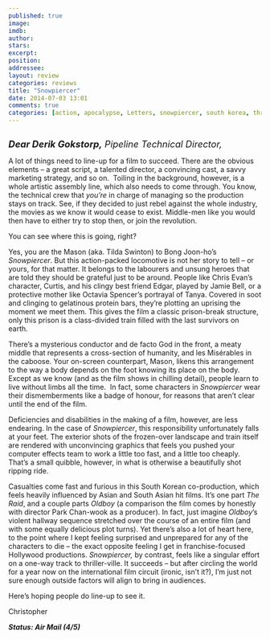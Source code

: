```yaml
---
published: true
image: 
imdb: 
author:  
stars: 
excerpt: 
position: 
addressee: 
layout: review
categories: reviews
title: "Snowpiercer"
date: 2014-07-03 13:01
comments: true
categories: [action, apocalypse, Letters, snowpiercer, south korea, thriller]
---
```

<div><p><span class="full-image-block ssNonEditable"><span><a href="/letters/2014/7/3/snowpiercer.html"><img src="http://rollotomasi73.files.wordpress.com/2014/07/snowpiercer.jpg" alt="" /></a></span></span></p>
<p class="Body"><span style="font-size:130%;"><em><strong>Dear Derik Gokstorp,</strong> Pipeline Technical Director,</em></span></p>
<p class="Body">A lot of things need to line-up for a film to succeed. There are the obvious elements &ndash; a great script, a talented director, a convincing cast, a savvy marketing strategy, and so on.&nbsp; Toiling in the background, however, is a whole artistic assembly line, which also needs to come through. You know, the technical crew that <em>you</em><em>&rsquo;re</em> in charge of managing so the production stays on track. See, if they decided to just rebel against the whole industry, the movies as we know it would cease to exist. Middle-men like you would then have to either try to stop then, or join the revolution.</p>
<p class="Body">You can see where this is going, right?</p>
<p class="Body">Yes, you are the Mason (aka. Tilda Swinton) to Bong Joon-ho&rsquo;s <em>Snowpiercer</em>. But this action-packed locomotive is not her story to tell &ndash; or yours, for that matter. It belongs to the labourers and unsung heroes that are told they should be grateful just to be around. People like Chris Evan&rsquo;s character, Curtis, and his clingy best friend Edgar, played by Jamie Bell, or a protective mother like Octavia Spencer&rsquo;s portrayal of Tanya. Covered in soot and clinging to gelatinous protein bars, they&rsquo;re plotting an uprising the moment we meet them. This gives the film a classic prison-break structure, only this prison is a class-divided train filled with the last survivors on earth.&nbsp;</p>
<p class="Body">There&rsquo;s a mysterious conductor and de facto God in the front, a meaty middle that represents a cross-section of humanity, and les Mis&eacute;rables in the caboose. Your on-screen counterpart, Mason, likens this arrangement to the way a body depends on the foot knowing its place on the body. Except as we know (and as the film shows in chilling detail), people learn to live without limbs all the time.&nbsp; In fact, some characters in <em>Snowpiercer</em> wear their dismemberments like a badge of honour, for reasons that aren&rsquo;t clear until the end of the film.</p>
<p class="Body">Deficiencies and disabilities in the making of a film, however, are less endearing. In the case of <em>Snowpiercer</em>, this responsibility unfortunately falls at your feet. The exterior shots of the frozen-over landscape and train itself are rendered with unconvincing graphics that feels you pushed your computer effects team to work a little too fast, and a little too cheaply.&nbsp; That&rsquo;s a small quibble, however, in what is otherwise a beautifully shot ripping ride.</p>
<p class="Body">Casualties come fast and furious in this South Korean co-production, which feels heavily influenced by Asian and South Asian hit films. It&rsquo;s one part <em>The Raid</em>, and a couple parts <em>Oldboy </em>(a comparison the film comes by honestly with director Park Chan-wook as a producer). In fact, just imagine <em>Oldboy</em>&rsquo;s violent hallway sequence stretched over the course of an entire film (and with some equally delicious plot turns). Yet there&rsquo;s also a lot of heart here, to the point where I kept feeling surprised and unprepared for any of the characters to die &ndash; the exact opposite feeling I get in franchise-focused Hollywood productions. <em>Snowpiercer, </em>by contrast, feels like a singular effort on a one-way track to thriller-ville. It succeeds &ndash; but after circling the world for a year now on the international film circuit (ironic, isn&rsquo;t it?), I&rsquo;m just not sure enough outside factors will align to bring in audiences.</p>
<p class="Body">Here&rsquo;s hoping people do line-up to see it.</p>
<p class="Body">Christopher</p>
<p class="Body"><strong><em>Status: Air Mail (4/5)</em></strong></p></div>
